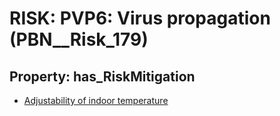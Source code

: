 # RISK: __PVP6: Virus propagation__ (PBN__Risk_179)

## Property: has_RiskMitigation

* [Adjustability of indoor temperature](PBN__RiskMitigation_219)

